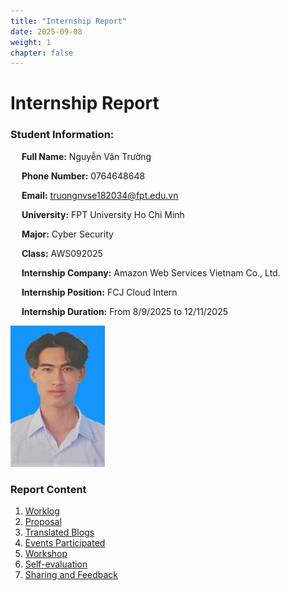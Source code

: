 ```yaml
---
title: "Internship Report"
date: 2025-09-08
weight: 1
chapter: false
---
```

# Internship Report

### Student Information:

&emsp; **Full Name:** Nguyễn Văn Trường

&emsp; **Phone Number:** 0764648648

&emsp; **Email:** truongnvse182034@fpt.edu.vn

&emsp; **University:** FPT University Ho Chi Minh

&emsp; **Major:** Cyber Security

&emsp; **Class:** AWS092025

&emsp; **Internship Company:** Amazon Web Services Vietnam Co., Ltd.

&emsp; **Internship Position:** FCJ Cloud Intern

&emsp; **Internship Duration:** From 8/9/2025 to 12/11/2025

![Your profile picture](/images/avatar.jpg)

### Report Content

1. [Worklog](1-Worklog/)
2. [Proposal](2-Proposal/)
3. [Translated Blogs](3-BlogsTranslated/)
4. [Events Participated](4-EventParticipated/)
5. [Workshop](5-Workshop/)
6. [Self-evaluation](6-Self-evaluation/)
7. [Sharing and Feedback](7-Feedback/)
